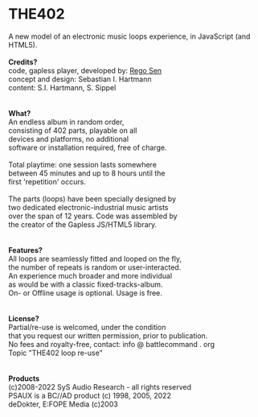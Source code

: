 # THE402<br>
A new model of an electronic music loops experience, in JavaScript (and HTML5).<br>
<br>
<b>Credits?</b><br>
code, gapless player, developed by: <a href="https://github.com/regosen">Rego Sen</a><br>
concept and design: Sebastian I. Hartmann<br>
content: S.I. Hartmann, S. Sippel<br>
<br>
<br>
<b>What?</b><br>
An endless album in random order,<br>
consisting of 402 parts, playable on all<br>
devices and platforms, no additional<br>
software or installation required, free of charge.<br>
<br>
Total playtime: one session lasts somewhere<br>
between 45 minutes and up to 8 hours until the<br>
first 'repetition' occurs.<br>
<br>
The parts (loops) have been specially designed by <br>
two dedicated electronic-industrial music artists <br>
over the span of 12 years. Code was assembled by <br>
the creator of the Gapless JS/HTML5 library. <br>
<br>
<br>
<b>Features?</b><br>
All loops are seamlessly fitted and looped on the fly,<br>
the number of repeats is random or user-interacted.<br>
An experience much broader and more individual<br>
as would be with a classic fixed-tracks-album.<br>
On- or Offline usage is optional. Usage is free.<br>
<br>
<br>
<b>License?</b><br>
Partial/re-use is welcomed, under the condition<br>
that you request our written permission, prior to publication.<br>
No fees and royalty-free, contact: info @ battlecommand . org<br>
Topic "THE402 loop re-use"<br>
<br>
<br>
<b>Products</b><br>
(c)2008-2022 SyS Audio Research - all rights reserved<br>
PSAUX is a BC//AD product (c) 1998, 2005, 2022 <br>
deDokter, E:FOPE Media (c)2003 <br>
